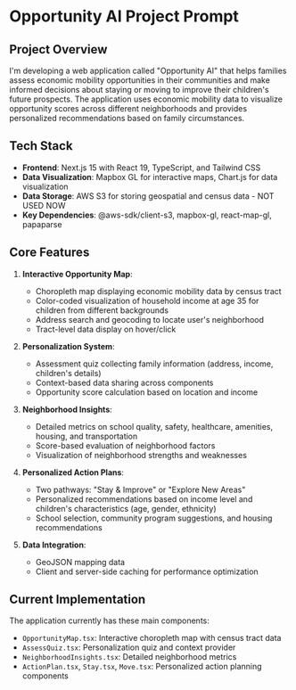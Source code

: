 # Opportunity AI Project Prompt

## Project Overview
I'm developing a web application called "Opportunity AI" that helps families assess economic mobility opportunities in their communities and make informed decisions about staying or moving to improve their children's future prospects. The application uses economic mobility data to visualize opportunity scores across different neighborhoods and provides personalized recommendations based on family circumstances.

## Tech Stack
- **Frontend**: Next.js 15 with React 19, TypeScript, and Tailwind CSS
- **Data Visualization**: Mapbox GL for interactive maps, Chart.js for data visualization
- **Data Storage**: AWS S3 for storing geospatial and census data - NOT USED NOW
- **Key Dependencies**: @aws-sdk/client-s3, mapbox-gl, react-map-gl, papaparse

## Core Features
1. **Interactive Opportunity Map**:
   - Choropleth map displaying economic mobility data by census tract
   - Color-coded visualization of household income at age 35 for children from different backgrounds
   - Address search and geocoding to locate user's neighborhood
   - Tract-level data display on hover/click

2. **Personalization System**:
   - Assessment quiz collecting family information (address, income, children's details)
   - Context-based data sharing across components
   - Opportunity score calculation based on location and income

3. **Neighborhood Insights**:
   - Detailed metrics on school quality, safety, healthcare, amenities, housing, and transportation
   - Score-based evaluation of neighborhood factors
   - Visualization of neighborhood strengths and weaknesses

4. **Personalized Action Plans**:
   - Two pathways: "Stay & Improve" or "Explore New Areas"
   - Personalized recommendations based on income level and children's characteristics (age, gender, ethnicity)
   - School selection, community program suggestions, and housing recommendations

5. **Data Integration**:
   - GeoJSON mapping data
   - Client and server-side caching for performance optimization

## Current Implementation
The application currently has these main components:
- `OpportunityMap.tsx`: Interactive choropleth map with census tract data
- `AssessQuiz.tsx`: Personalization quiz and context provider
- `NeighborhoodInsights.tsx`: Detailed neighborhood metrics
- `ActionPlan.tsx`, `Stay.tsx`, `Move.tsx`: Personalized action planning components


